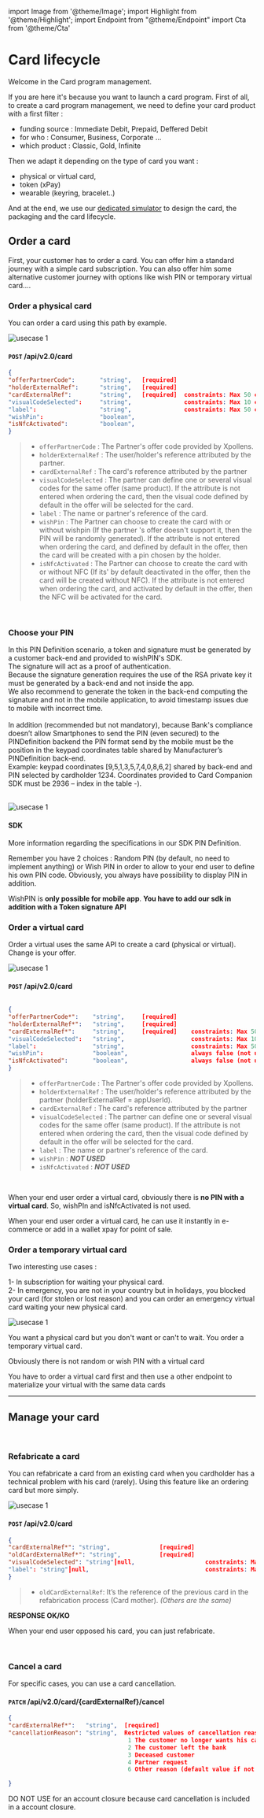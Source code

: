 import Image from '@theme/Image';
import Highlight from '@theme/Highlight';
import Endpoint from "@theme/Endpoint"
import Cta from '@theme/Cta'

# Card lifecycle

Welcome in the Card program management. 

If you are here it's because you want to launch a card program. First of all, to create a card program management, we need to define your card product with a first filter :

- funding source : Immediate Debit, Prepaid, Deffered Debit
- for who : Consumer, Business, Corporate ...
- which product : Classic, Gold, Infinite

Then we adapt it depending on the type of card you want : 

- physical or virtual card, 
- token (xPay) 
- wearable (keyring, bracelet..)

And at the end, we use our [dedicated simulator](./your-card) to design the card, the packaging and the card lifecycle.


## Order a card

First, your customer has to order a card. You can offer him a standard journey with a simple card subscription. You can also offer him some alternative customer journey with options like wish PIN or temporary virtual card....

### Order a physical card

You can order a card using this path by example.


<Image src="docs/Card_Order.png" alt="usecase 1"/>


#### ``` POST ``` /api/v2.0/card


```json
{
"offerPartnerCode":       "string",   [required] 
"holderExternalRef":      "string",   [required] 
"cardExternalRef":        "string",   [required]  constraints: Max 50 chars 
"visualCodeSelected":     "string",               constraints: Max 10 chars
"label":                  "string",               constraints: Max 50 chars 
"wishPin":                "boolean",                              
"isNfcActivated":         "boolean",                        
}
```

> - ``` offerPartnerCode ``` : The Partner's offer code provided by Xpollens. 
> - ``` holderExternalRef ``` : The user/holder's reference attributed by the partner.
> - ``` cardExternalRef ``` : The card's reference attributed by the partner
> - ``` visualCodeSelected ``` : The partner can define one or several visual codes for the same offer (same product). If the attribute is not entered when ordering the card, then the visual code defined by default in the offer will be selected for the card.
>  - ``` label ``` : The name or partner's reference of the card.
>  - ``` wishPin ``` : The Partner can choose to create the card with or without wishpin (If the partner 's offer doesn't support it, then the PIN will be randomly generated). If the attribute is not entered when ordering the card, and defined by default in the offer, then the card will be created with a pin chosen by the holder.
> - ``` isNfcActivated ```  : The Partner can choose to create the card with or without NFC (If its' by default deactivated in the offer, then the card will be created without NFC). If the attribute is not entered when ordering the card, and activated by default in the offer, then the NFC will be activated for the card.

<br/>

<!--
More information regarding this endpoint in the [API reference](/api/CardFactory)
<Endpoint apiUrl="/v2.0/cardfactory" path="​/api​/v2.0​/card" method="post"/>
<Cta
  context="doc"
  ui="button"
  link="/api/CardFactory#post-/api/v2.0/card"
  label="Try it out"
/>
-->

### Choose your PIN

In this PIN Definition scenario, a token and signature must be generated by a customer back-end and provided to wishPIN's SDK.
<br/>
The signature will act as a proof of authentication.
<br/>
Because the signature generation requires the use of the RSA private key it must be generated by a back-end and not inside the app.
<br/>
We also recommend to generate the token in the back-end computing the signature and not in the mobile application, to avoid timestamp issues due to mobile with incorrect time. 
<br/>
<br/>
In addition (recommended but not mandatory), because Bank's compliance doesn’t allow Smartphones to send the PIN (even secured) to the PINDefinition backend the PIN format send by the mobile must be the position in the keypad coordinates table shared by Manufacturer’s PINDefinition back-end.
<br/>
Example: keypad coordinates [9,5,1,3,5,7,4,0,8,6,2] shared by back-end and PIN selected by cardholder 1234.
Coordinates provided to Card Companion SDK must be 2936 – index in the table -). 
<br/>

<br/>

<Image src="docs/PIn_Define.png" alt="usecase 1"/>


#### SDK

<!--
More information regarding this sdk in the [Card Companion SDK](./CardCompanion_SDK.pdf)
-->

More information regarding the specifications in our SDK PIN Definition.

<Highlight>
 
 Remember you have 2 choices : Random PIN (by default, no need to implement anything) or Wish PIN in order to allow to your end user to define his own PIN code.
 Obviously, you always have possibility to display PIN in addition.
 
</Highlight>

<Highlight type="caution">
 
 WishPIN is <b class="term">only possible for mobile app</b>. <b class="term">You have to add our sdk in addition with a Token signature API</b>
 
</Highlight>


### Order a virtual card

Order a virtual uses the same API to create a card (physical or virtual). Change is your offer.

<Image src="docs/vCard_Order.png" alt="usecase 1"/>

<br/>

#### ``` POST ``` /api/v2.0/card

```json

{
"offerPartnerCode*":    "string",     [required] 
"holderExternalRef*":   "string",     [required] 
"cardExternalRef*":     "string",     [required]    constraints: Max 50 chars 
"visualCodeSelected":   "string",                   constraints: Max 10 chars
"label":                "string",                   constraints: Max 50 chars 
"wishPin":              "boolean",                  always false (not used)
"isNfcActivated":       "boolean",                  always false (not used)
}
```

> - ``` offerPartnerCode ``` : The Partner's offer code provided by Xpollens. 
> - ``` holderExternalRef ``` : The user/holder's reference attributed by the partner (holderExternalRef = appUserId).
> - ``` cardExternalRef ``` : The card's reference attributed by the partner
> - ``` visualCodeSelected ``` : The partner can define one or several visual codes for the same offer (same product). If the attribute is not entered when ordering the card, then the visual code defined by default in the offer will be selected for the card.
> - ``` label ``` : The name or partner's reference of the card.
> - ``` wishPin ``` : ***NOT USED***
> - ``` isNfcActivated ```  : ***NOT USED***

<br/>

<Highlight type="caution">
 
 When your end user order a virtual card, obviously there is <b class="term">no PIN with a virtual card</b>. So, wishPIn and isNfcActivated is not used.
  
</Highlight>

<Highlight type="tip">
 
 When your end user order a virtual card, he can use it instantly in e-commerce or add in a wallet xpay for point of sale.
 
</Highlight>


### Order a temporary virtual card

Two interesting use cases :  
 
 1- In subscription for waiting your physical card.  
 2- In emergency, you are not in your country but in holidays, you blocked your card (for stolen or lost reason) and you can order an emergency virtual card waiting your new physical card.
 
<Image src="docs/Card_2_Order.png" alt="usecase 1"/>

<Highlight type="tip">
 
You want a physical card but you don't want or can't to wait. You order a temporary virtual card.
 
</Highlight>

<Highlight>
  
 Obviously there is not random or wish PIN with a virtual card

</Highlight>

<Highlight type="caution">
 
 You have to order a virtual card first and then use a other endpoint to materialize your virtual with the same data cards
 
</Highlight>

<!--
#### Endpoint
More information regarding this endpoint in the [API reference](/api/CardFactory)
<Endpoint apiUrl="/v2.0/cardfactory" path="​/api​/v2.0​/card" method="post"/>
-->

---

## Manage your card

<br/>

### Refabricate a card

You can refabricate a card from an existing card when you cardholder has a technical problem with his card (rarely). 
Using this feature like an ordering card but more simply.

<Image src="docs/Card_Refabricate.png" alt="usecase 1"/>

#### ``` POST ``` /api/v2.0/card

```json
{
"cardExternalRef*": "string",              [required]    
"oldCardExternalRef*": "string",           [required] 
"visualCodeSelected": "string"┃null,                    constraints: Max 10 chars
"label": "string"┃null,                                 constraints: Max 50 chars 
}
```
> - ``` oldCardExternalRef ```: It’s the reference of the previous card in the refabrication process (Card mother).
_(Others are the same)_

**RESPONSE OK/KO**

<!--
#### Endpoint
<Endpoint apiUrl="/v2.0/cardfactory" path="/api​/v2.0​/card/refabricate" method="post"/>
-->

<Highlight type="tip">
 
 When your end user opposed his card, you can just refabricate.
 
</Highlight>

<br/>

### Cancel a card

For specific cases, you can use a card cancellation.

#### ``` PATCH ``` /api/v2.0/card/{cardExternalRef}/cancel

```json
{
"cardExternalRef*":   "string",  [required]    
"cancellationReason": "string",  Restricted values of cancellation reason code are  : 
                                  1	The customer no longer wants his card
                                  2	The customer left the bank
                                  3	Deceased customer
                                  4	Partner request
                                  6	Other reason (default value if not provided in the input parameters)

}
```

<Highlight type="caution">
 
 DO NOT USE for an account closure because card cancellation is included in a account closure.
 
</Highlight>


